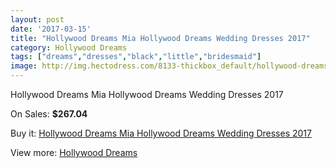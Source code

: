 ```yaml
---
layout: post
date: '2017-03-15'
title: "Hollywood Dreams Mia Hollywood Dreams Wedding Dresses 2017"
category: Hollywood Dreams
tags: ["dreams","dresses","black","little","bridesmaid"]
image: http://img.hectodress.com/8133-thickbox_default/hollywood-dreams-mia-hollywood-dreams-wedding-dresses-2013.jpg
---
```

Hollywood Dreams Mia Hollywood Dreams Wedding Dresses 2017

On Sales: **$267.04**
<a href="https://www.hectodress.com/hollywood-dreams/4118-hollywood-dreams-mia-hollywood-dreams-wedding-dresses-2013.html"><amp-img layout="responsive" width="600" height="600" src="//img.hectodress.com/8133-thickbox_default/hollywood-dreams-mia-hollywood-dreams-wedding-dresses-2013.jpg" alt="Hollywood Dreams Mia Hollywood Dreams Wedding Dresses 2017 0" /></a>
<a href="https://www.hectodress.com/hollywood-dreams/4118-hollywood-dreams-mia-hollywood-dreams-wedding-dresses-2013.html"><amp-img layout="responsive" width="600" height="600" src="//img.hectodress.com/8135-thickbox_default/hollywood-dreams-mia-hollywood-dreams-wedding-dresses-2013.jpg" alt="Hollywood Dreams Mia Hollywood Dreams Wedding Dresses 2017 1" /></a>
<a href="https://www.hectodress.com/hollywood-dreams/4118-hollywood-dreams-mia-hollywood-dreams-wedding-dresses-2013.html"><amp-img layout="responsive" width="600" height="600" src="//img.hectodress.com/8134-thickbox_default/hollywood-dreams-mia-hollywood-dreams-wedding-dresses-2013.jpg" alt="Hollywood Dreams Mia Hollywood Dreams Wedding Dresses 2017 2" /></a>

Buy it: [Hollywood Dreams Mia Hollywood Dreams Wedding Dresses 2017](https://www.hectodress.com/hollywood-dreams/4118-hollywood-dreams-mia-hollywood-dreams-wedding-dresses-2013.html "Hollywood Dreams Mia Hollywood Dreams Wedding Dresses 2017")

View more: [Hollywood Dreams](https://www.hectodress.com/72-hollywood-dreams "Hollywood Dreams")